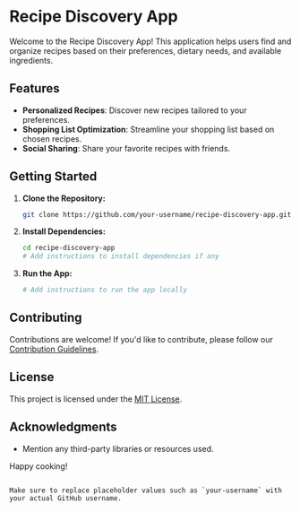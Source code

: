 
# Recipe Discovery App

Welcome to the Recipe Discovery App! This application helps users find and organize recipes based on their preferences, dietary needs, and available ingredients.

## Features

- **Personalized Recipes**: Discover new recipes tailored to your preferences.
- **Shopping List Optimization**: Streamline your shopping list based on chosen recipes.
- **Social Sharing**: Share your favorite recipes with friends.

## Getting Started

1. **Clone the Repository:**
   ```bash
   git clone https://github.com/your-username/recipe-discovery-app.git
   ```

2. **Install Dependencies:**
   ```bash
   cd recipe-discovery-app
   # Add instructions to install dependencies if any
   ```

3. **Run the App:**
   ```bash
   # Add instructions to run the app locally
   ```

## Contributing

Contributions are welcome! If you'd like to contribute, please follow our [Contribution Guidelines](CONTRIBUTING.md).

## License

This project is licensed under the [MIT License](LICENSE).

## Acknowledgments

- Mention any third-party libraries or resources used.

Happy cooking!
```

Make sure to replace placeholder values such as `your-username` with your actual GitHub username. 
